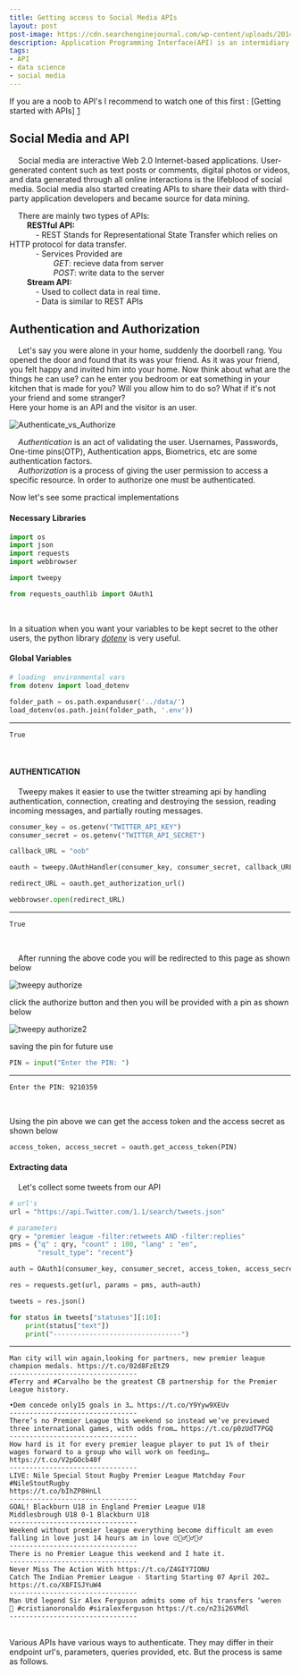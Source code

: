 ```yaml
---
title: Getting access to Social Media APIs
layout: post
post-image: https://cdn.searchenginejournal.com/wp-content/uploads/2014/10/API-economy_720-720x400.jpg
description: Application Programming Interface(API) is an intermidiary which enables data exchange between a service and it's user. In order to access the data from API one needs to authenticate which is the topic of this markdown.
tags:
- API
- data science
- social media
---
```


If you are a noob to API's I recommend to watch one of this first : [Getting started with APIs] [1]

## Social Media and API
&nbsp;&nbsp;&nbsp;&nbsp;Social media are interactive Web 2.0 Internet-based applications. User-generated content such as text posts or comments,
digital photos or videos, and data generated through all online interactions is the lifeblood of social media.
Social media also started creating APIs to share their data with third-party application developers and became source for data mining. 

&nbsp;&nbsp;&nbsp;&nbsp;There are mainly two types of APIs:   
&nbsp;&nbsp;&nbsp;&nbsp;&nbsp;&nbsp;&nbsp;&nbsp;**RESTful API:**  
&nbsp;&nbsp;&nbsp;&nbsp;&nbsp;&nbsp;&nbsp;&nbsp;&nbsp;&nbsp;&nbsp;&nbsp;- REST Stands for Representational State Transfer which relies on HTTP protocol for data transfer.  
&nbsp;&nbsp;&nbsp;&nbsp;&nbsp;&nbsp;&nbsp;&nbsp;&nbsp;&nbsp;&nbsp;&nbsp;- Services Provided are    
&nbsp;&nbsp;&nbsp;&nbsp;&nbsp;&nbsp;&nbsp;&nbsp;&nbsp;&nbsp;&nbsp;&nbsp;&nbsp;&nbsp;&nbsp;&nbsp;&nbsp;&nbsp;&nbsp;&nbsp;*GET*: recieve data from server     
&nbsp;&nbsp;&nbsp;&nbsp;&nbsp;&nbsp;&nbsp;&nbsp;&nbsp;&nbsp;&nbsp;&nbsp;&nbsp;&nbsp;&nbsp;&nbsp;&nbsp;&nbsp;&nbsp;&nbsp;*POST*: write data to the server  
&nbsp;&nbsp;&nbsp;&nbsp;&nbsp;&nbsp;&nbsp;&nbsp;**Stream API:**   
&nbsp;&nbsp;&nbsp;&nbsp;&nbsp;&nbsp;&nbsp;&nbsp;&nbsp;&nbsp;&nbsp;&nbsp;- Used to collect data in real time.  
&nbsp;&nbsp;&nbsp;&nbsp;&nbsp;&nbsp;&nbsp;&nbsp;&nbsp;&nbsp;&nbsp;&nbsp;- Data is similar to REST APIs  

## Authentication and Authorization 
&nbsp;&nbsp;&nbsp;&nbsp;Let's say you were alone in your home, suddenly the doorbell rang. You opened the door and found that its was your friend.
As it was your friend, you felt happy and invited him into your home. Now think about what are the things he can use? can he enter you bedroom or 
eat something in your kitchen that is made for you? Will you allow him to do so? What if it's not your friend and some stranger?  
Here your home is an API and the visitor is an user.

![Authenticate_vs_Authorize][2]

&nbsp;&nbsp;&nbsp;&nbsp;*Authentication* is an act of validating the user. Usernames, Passwords, One-time pins(OTP), 
Authentication apps, Biometrics, etc are some authentication factors.  
&nbsp;&nbsp;&nbsp;&nbsp;*Authorization* is a process of giving the user permission to access a specific resource. In 
order to authorize one must be authenticated.

Now let's see some practical implementations


#### Necessary Libraries
```python
import os
import json
import requests
import webbrowser

import tweepy

from requests_oauthlib import OAuth1
```  
&nbsp;

In a situation when you want your variables to be kept secret to the other users, the python library [*dotenv*][5] is very useful.
  
#### Global Variables
```python
# loading  environmental vars
from dotenv import load_dotenv

folder_path = os.path.expanduser('../data/')  
load_dotenv(os.path.join(folder_path, '.env'))
```
---
    True  
  
&nbsp;  
  
#### AUTHENTICATION
&nbsp;&nbsp;&nbsp;&nbsp;Tweepy makes it easier to use the twitter streaming api by handling authentication, connection, creating and destroying the session, reading incoming messages, and partially routing messages.  

```python
consumer_key = os.getenv("TWITTER_API_KEY")
consumer_secret = os.getenv("TWITTER_API_SECRET")

callback_URL = "oob"

oauth = tweepy.OAuthHandler(consumer_key, consumer_secret, callback_URL)

redirect_URL = oauth.get_authorization_url()

webbrowser.open(redirect_URL)
```
---
    True  
    
&nbsp;  

&nbsp;&nbsp;&nbsp;&nbsp;After running the above code you will be redirected to this page as shown below  

![tweepy authorize][3]

click the authorize button and then you will be provided with a pin as shown below

![tweepy authorize2][4]

saving the pin for future use 

```python
PIN = input("Enter the PIN: ")
```
---
    Enter the PIN: 9210359
    
&nbsp;  
 
Using  the pin above we can get the access token and the access secret as shown below      
```python
access_token, access_secret = oauth.get_access_token(PIN)
```

#### Extracting  data
&nbsp;&nbsp;&nbsp;&nbsp;Let's collect some tweets from our API  

```python
# url's
url = "https://api.Twitter.com/1.1/search/tweets.json"

# parameters
qry = "premier league -filter:retweets AND -filter:replies"
pms = {"q" : qry, "count" : 100, "lang" : "en", 
       "result_type": "recent"}

auth = OAuth1(consumer_key, consumer_secret, access_token, access_secret)

res = requests.get(url, params = pms, auth=auth)

tweets = res.json()

for status in tweets["statuses"][:10]:
    print(status["text"])
    print("--------------------------------")
```
---
    Man city will win again,looking for partners, new premier league champion medals. https://t.co/02d8FzEtZ9
    --------------------------------
    #Terry and #Carvalho be the greatest CB partnership for the Premier League history.
    
    •Dem concede only15 goals in 3… https://t.co/Y9Yyw9XEUv
    --------------------------------
    There’s no Premier League this weekend so instead we’ve previewed three international games, with odds from… https://t.co/p0zUdT7PGQ
    --------------------------------
    How hard is it for every premier league player to put 1% of their wages forward to a group who will work on feeding… https://t.co/V2pGOcb40f
    --------------------------------
    LIVE: Nile Special Stout Rugby Premier League Matchday Four #NileStoutRugby 
    https://t.co/bIhZP8HnLl
    --------------------------------
    GOAL! Blackburn U18 in England Premier League U18
    Middlesbrough U18 0-1 Blackburn U18
    --------------------------------
    Weekend without premier league everything become difficult am even falling in love just 14 hours am in love 🙄🤸‍♂️🤸‍♂️🤸‍♂️
    --------------------------------
    There is no Premier League this weekend and I hate it.
    --------------------------------
    Never Miss The Action With https://t.co/Z4GIY7IONU
    Catch The Indian Premier League - Starting Starting 07 April 202… https://t.co/X8FISJYuW4
    --------------------------------
    Man Utd legend Sir Alex Ferguson admits some of his transfers ‘weren  👨 #cristianoronaldo #siralexferguson https://t.co/n23i26VMdl
    --------------------------------

&nbsp;  
Various APIs have various ways to authenticate. They may differ in their endpoint url's, parameters, queries provided, etc.
But the process is same as follows.    

[1]: https://www.youtube.com/results?search_query=getting+started+with+api
[2]: https://nordicapis.com/wp-content/uploads/What-is-the-Difference-Between-Authorization-and-Authentication-.png
[3]: ../assets/images/Social_APIs/tweepy.png
[4]: ../assets/images/Social_APIs/tweepy2.png
[5]: https://stackoverflow.com/questions/41546883/what-is-the-use-of-python-dotenv
